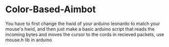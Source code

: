 # Color-Based-Aimbot

You have to first change the hwid of your arduino leonardo to match your mouse's hwid, and then just make a basic arduino script that reads the incoming bytes and moves the cursor to the cords in recieved packets,
use mouse.h lib in arduino
